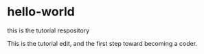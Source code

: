 # hello-world
this is the tutorial respository

This is the tutorial edit, and the first step toward becoming a coder.
